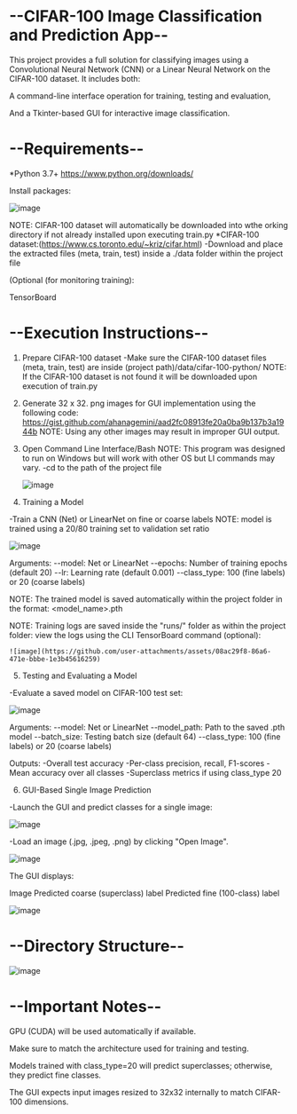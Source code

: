 # --CIFAR-100 Image Classification and Prediction App--
This project provides a full solution for classifying images using a Convolutional Neural Network (CNN) or a Linear Neural Network on the CIFAR-100 dataset.
It includes both:

A command-line interface operation for training, testing and evaluation,

And a Tkinter-based GUI for interactive image classification.

# --Requirements--
*Python 3.7+ https://www.python.org/downloads/

Install packages:

![image](https://github.com/user-attachments/assets/6d8dd32a-bb51-474e-ac5e-5e8f0395b40e)

NOTE: CIFAR-100 dataset will automatically be downloaded into wthe orking directory if not already installed upon executing train.py 
*CIFAR-100 dataset:(https://www.cs.toronto.edu/~kriz/cifar.html)
  -Download and place the extracted files (meta, train, test) inside a ./data folder within the project file

(Optional (for monitoring training):

TensorBoard

# --Execution Instructions--
1. Prepare CIFAR-100 dataset
   -Make sure the CIFAR-100 dataset files (meta, train, test) are inside (project path)/data/cifar-100-python/
   NOTE: If the CIFAR-100 dataset is not found it will be downloaded upon execution of train.py
   
2. Generate 32 x 32. png images for GUI implementation using the following code: https://gist.github.com/ahanagemini/aad2fc08913fe20a0ba9b137b3a1944b
   NOTE: Using any other images may result in improper GUI output.
   
3. Open Command Line Interface/Bash
   NOTE: This program was designed to run on Windows but will work with other OS but LI commands may vary.
   -cd to the path of the project file
   
   ![image](https://github.com/user-attachments/assets/718ef8d5-c952-4020-83dc-432f82c60b0e)

   
5. Training a Model
   
  -Train a CNN (Net) or LinearNet on fine or coarse labels
   NOTE: model is trained using a 20/80 training set to validation set ratio
   
   ![image](https://github.com/user-attachments/assets/26f8a866-3dfc-4db6-9fc9-5e99631bdb0d)

  Arguments:
    --model: Net or LinearNet
    --epochs: Number of training epochs (default 20)
    --lr: Learning rate (default 0.001)
    --class_type: 100 (fine labels) or 20 (coarse labels)
    
  NOTE: The trained model is saved automatically within the project folder in the format:
    <model_name>_<dataset>_<timestamp>.pth
    
  NOTE: Training logs are saved inside the "runs/" folder as within the project folder:
    view the logs using the CLI TensorBoard command (optional):
    
    ![image](https://github.com/user-attachments/assets/08ac29f8-86a6-471e-bbbe-1e3b45616259)

5. Testing and Evaluating a Model
   
  -Evaluate a saved model on CIFAR-100 test set:
  
  ![image](https://github.com/user-attachments/assets/e161e665-a2ae-4b9e-bf80-f85db218855c)


   Arguments:
    --model: Net or LinearNet
    --model_path: Path to the saved .pth model
    --batch_size: Testing batch size (default 64)
    --class_type: 100 (fine labels) or 20 (coarse labels)
   
  Outputs:
    -Overall test accuracy
    -Per-class precision, recall, F1-scores
    -Mean accuracy over all classes
    -Superclass metrics if using class_type 20
    
6. GUI-Based Single Image Prediction
   
  -Launch the GUI and predict classes for a single image:
  
  ![image](https://github.com/user-attachments/assets/d3f9c8d3-1f32-40db-858c-507e553576fa)

  -Load an image (.jpg, .jpeg, .png) by clicking "Open Image".
  
  ![image](https://github.com/user-attachments/assets/d16d9122-d691-40ec-9627-4b7919c792a5)

  The GUI displays:
  
  Image
  Predicted coarse (superclass) label
  Predicted fine (100-class) label
  
  ![image](https://github.com/user-attachments/assets/8f3fd7e9-eeb2-4857-b83d-3b70d14cdae6)

# --Directory Structure--

![image](https://github.com/user-attachments/assets/45102f00-a5de-4244-b7fa-2c6ea19b3c36)

# --Important Notes--
GPU (CUDA) will be used automatically if available.

Make sure to match the architecture used for training and testing.

Models trained with class_type=20 will predict superclasses; otherwise, they predict fine classes.

The GUI expects input images resized to 32x32 internally to match CIFAR-100 dimensions.



